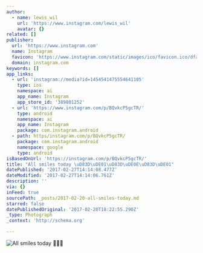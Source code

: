```yaml
---
author:
  - name: lewis_wil
    url: 'https://www.instagram.com/lewis_wil'
    avatar: {}
related: []
publisher:
  url: 'https://www.instagram.com'
  name: Instagram
  favicon: 'https://www.instagram.com/static/images/ico/favicon.ico/dfa85bb1fd63.ico'
  domain: instagram.com
keywords: []
app_links:
  - url: 'instagram://media?id=1454541475554641105'
    type: ios
    namespace: ai
    app_name: Instagram
    app_store_id: '389801252'
  - url: 'https://www.instagram.com/p/BQvkcP5gcTR/'
    type: android
    namespace: ai
    app_name: Instagram
    package: com.instagram.android
  - path: https/instagram.com/p/BQvkcP5gcTR/
    package: com.instagram.android
    namespace: google
    type: android
isBasedOnUrl: 'https://instagram.com/p/BQvkcP5gcTR/'
title: "All smiles today \uD83D\uDE01\uD83D\uDE0E\uD83D\uDE01"
datePublished: '2017-02-27T14:14:08.477Z'
dateModified: '2017-02-27T14:14:06.761Z'
description: ''
via: {}
inFeed: true
sourcePath: _posts/2017-02-20-all-smiles-today.md
starred: false
datePublishedOriginal: '2017-02-20T18:22:55.290Z'
_type: Photograph
_context: 'http://schema.org'

---
```

![All smiles today ](https://scontent.cdninstagram.com/t51.2885-15/s640x640/sh0.08/e35/16583754_1614949221855668_6660268041458155520_n.jpg?ig_cache_key=MTQ1NDU0MTQ3NTU1NDY0MTEwNQ%3D%3D.2)